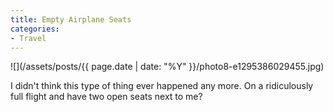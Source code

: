 ```yaml
---
title: Empty Airplane Seats
categories:
- Travel
---
```


![](/assets/posts/{{ page.date | date: "%Y" }}/photo8-e1295386029455.jpg)
  



I didn't think this type of thing ever happened any more. On a ridiculously full flight and have two open seats next to me?

